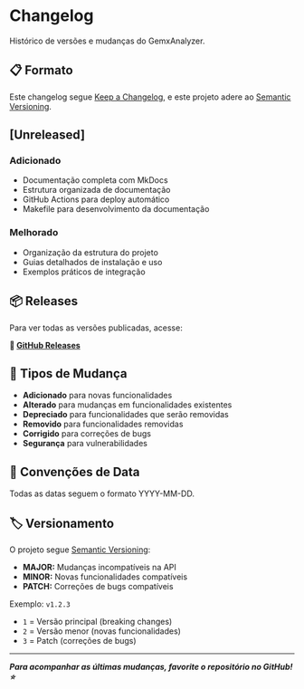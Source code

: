 # Changelog

Histórico de versões e mudanças do GemxAnalyzer.

## 📋 Formato

Este changelog segue [Keep a Changelog](https://keepachangelog.com/pt-BR/1.0.0/),
e este projeto adere ao [Semantic Versioning](https://semver.org/lang/pt-BR/).

## [Unreleased]

### Adicionado

- Documentação completa com MkDocs
- Estrutura organizada de documentação
- GitHub Actions para deploy automático
- Makefile para desenvolvimento da documentação

### Melhorado

- Organização da estrutura do projeto
- Guias detalhados de instalação e uso
- Exemplos práticos de integração

## 📦 Releases

Para ver todas as versões publicadas, acesse:

**🔗 [GitHub Releases](https://github.com/kubex-ecosystem/gemx/analyzer/releases)**

## 🔄 Tipos de Mudança

- **Adicionado** para novas funcionalidades
- **Alterado** para mudanças em funcionalidades existentes
- **Depreciado** para funcionalidades que serão removidas
- **Removido** para funcionalidades removidas
- **Corrigido** para correções de bugs
- **Segurança** para vulnerabilidades

## 📅 Convenções de Data

Todas as datas seguem o formato YYYY-MM-DD.

## 🏷️ Versionamento

O projeto segue [Semantic Versioning](https://semver.org/):

- **MAJOR:** Mudanças incompatíveis na API
- **MINOR:** Novas funcionalidades compatíveis
- **PATCH:** Correções de bugs compatíveis

Exemplo: `v1.2.3`

- `1` = Versão principal (breaking changes)
- `2` = Versão menor (novas funcionalidades)
- `3` = Patch (correções de bugs)

---

***Para acompanhar as últimas mudanças, favorite o repositório no GitHub! ⭐***

